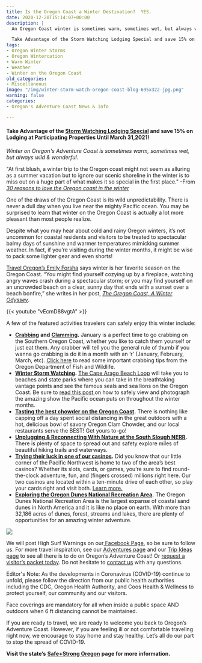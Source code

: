 ```yaml
---
title: Is the Oregon Coast a Winter Destination?  YES.
date: 2020-12-28T15:14:07+00:00
description: |
  An Oregon Coast winter is sometimes warm, sometimes wet, but always wild and wonderful. One of the draws of the Oregon Coast is its wild unpredictability. There is never a dull day when you live near the mighty Pacific ocean.

  Take Advantage of the Storm Watching Lodging Special and save 15% on Lodging at Participating Properties Until March 31,2021!
tags:
- Oregon Winter Storms
- Oregon Wintercation
- Warm Winter
- Weather
- Winter on the Oregon Coast
old_categories:
- Miscellaneous
image: "/img/winter-storm-watch-oregon-coast-blog-695x322-jpg.png"
warning: false
categories:
- Oregon's Adventure Coast News & Info

---
```

#### Take Advantage of the [Storm Watching Lodging Special](https://www.oregonsadventurecoast.com/storm15/) and save 15% on Lodging at Participating Properties Until March 31,2021!

_Winter on Oregon's Adventure Coast is sometimes warm, sometimes wet, but always wild & wonderful._

"At first blush, a winter trip to the Oregon coast might not seem as alluring as a summer vacation but to ignore our scenic shoreline in the winter is to miss out on a huge part of what makes it so special in the first place." -From [_30 reasons to love the Oregon coast in the winter_](https://www.oregonlive.com/travel/2018/02/30_reasons_to_love_the_oregon.html)

One of the draws of the Oregon Coast is its wild unpredictability. There is never a dull day when you live near the mighty Pacific ocean. You may be surprised to learn that winter on the Oregon Coast is actually a lot more pleasant than most people realize.

Despite what you may hear about cold and rainy Oregon winters, it’s not uncommon for coastal residents and visitors to be treated to spectacular balmy days of sunshine and warmer temperatures mimicking summer weather. In fact, if you’re visiting during the winter months, it might be wise to pack some lighter gear and even shorts!

[Travel Oregon’s Emily Forsha](http://traveloregon.com/author/eforsha/) says winter is her favorite season on the Oregon Coast. “You might find yourself cozying up by a fireplace, watching angry waves crash during a spectacular storm; or you may find yourself on an uncrowded beach on a clear, sunny day that ends with a sunset over a beach bonfire,” she writes in her post, [_The Oregon Coast, A Winter Odyssey_](http://traveloregon.com/trip-ideas/oregon-stories/the-oregon-coast-a-winter-odyssey/%20).

{{< youtube "vEcmD88vgtA" >}}

A few of the featured activities travelers can safely enjoy this winter include:

* [**Crabbing**](/crabbing-clamming) **and** [**Clamming**](/clamming)**.** January is a perfect time to go crabbing on the Southern Oregon Coast, whether you like to catch them yourself or just eat them. Any crabber will tell you the general rule of thumb if you wanna go crabbing is do it in a month with an ‘r’ (January, February, March, etc). [Click here](https://myodfw.com/articles/how-crab) to read some important crabbing tips from the Oregon Department of Fish and Wildlife.
* [**Winter Storm Watching**](https://www.oregonsadventurecoast.com/blog/winter-storm-watching-is-awe-inspiring-on-oregon-s-adventure-coast/)**.** [The Cape Arago Beach Loop](https://www.oregonsadventurecoast.com/tripideas/explore-the-cape-arago-beach-loop/) will take you to beaches and state parks where you can take in the breathtaking vantage points and see the famous seals and sea lions on the Oregon Coast. Be sure to [read this post ](https://www.oregonsadventurecoast.com/blog/how-to-stay-safe-while-winter-storm-watching/)on how to safely view and photograph the amazing show the Pacific ocean puts on throughout the winter months.
* [**Tasting the best chowder on the Oregon Coast**](https://www.oregonsadventurecoast.com/blog/who-has-the-best-clam-chowder-on-oregon-s-adventure-coast/)**.** There is nothing like capping off a day spent social distancing in the great outdoors with a hot, delicious bowl of savory Oregon Clam Chowder, and our local restaurants serve the BEST! Get yours to-go!
* [**Unplugging & Reconnecting With Nature at the South Slough NERR**](https://www.oregonsadventurecoast.com/blog/unplug-reconnect-with-nature-at-the-south-slough-nerr/)**.** There is plenty of space to spread out and safety explore miles of beautiful hiking trails and waterways.
* [**Trying their luck in one of our casinos**](https://www.oregonsadventurecoast.com/blog/try-your-luck-on-oregon-s-adventure-coast/)**.** Did you know that our little corner of the Pacific Northwest is home to two of the area’s best casinos? Whether its slots, cards, or games, you’re sure to find round-the-clock adventure, fun, and (fingers crossed) millions right here. Our two casinos are located within a ten-minute drive of each other, so play your cards right and visit both. [Learn more.](https://www.oregonsadventurecoast.com/blog/try-your-luck-on-oregon-s-adventure-coast)
* [**Exploring the Oregon Dunes National Recreation Area**](https://www.oregonsadventurecoast.com/tripideas/oregon-dunes-national-recreation-area/)**.** The Oregon Dunes National Recreation Area is the largest expanse of coastal sand dunes in North America and it is like no place on earth. With more than 32,186 acres of dunes, forest, streams and lakes, there are plenty of opportunities for an amazing winter adventure.

![](/img/winter-oregons-adventure-coast-blog-695x322-jpg.png)

We will post High Surf Warnings on our[ Facebook Page](https://www.facebook.com/OregonsAdventureCoast/), so be sure to follow us. For more travel inspiration, see our [Adventures page](https://www.oregonsadventurecoast.com/adventures) and our [Trip Ideas page](https://www.oregonsadventurecoast.com/tripideas) to see all there is to do on Oregon’s Adventure Coast! Or [request a visitor’s packet today](https://www.oregonsadventurecoast.com/contact/#contactform). Do not hesitate to [contact us](https://www.oregonsadventurecoast.com/contact/) with any questions.

Editor's Note: As the developments in Coronavirus (COVID-19) continue to unfold, please follow the direction from our public health authorities including the CDC, Oregon Health Authority, and Coos Health & Wellness to protect yourself, our community and our visitors.

Face coverings are mandatory for all when inside a public space AND outdoors when 6 ft distancing cannot be maintained.

If you are ready to travel, we are ready to welcome you back to Oregon’s Adventure Coast. However, if you are feeling ill or not comfortable traveling right now, we encourage to stay home and stay healthy. Let’s all do our part to stop the spread of COVID-19.

**Visit the state’s** [**Safe+Strong Oregon**](https://www.safestrongoregon.org/) **page for more information.**